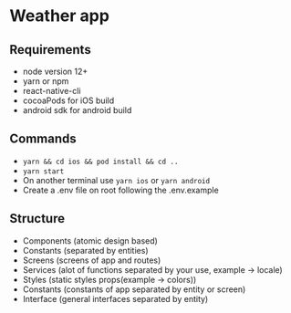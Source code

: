 # Weather app

## Requirements

- node version 12+
- yarn or npm
- react-native-cli
- cocoaPods for iOS build
- android sdk for android build

## Commands

- `yarn && cd ios && pod install && cd ..`
- `yarn start`
- On another terminal use `yarn ios` or `yarn android`
- Create a .env file on root following the .env.example

## Structure

- Components (atomic design based)
- Constants (separated by entities)
- Screens (screens of app and routes)
- Services (alot of functions separated by your use, example -> locale)
- Styles (static styles props(example -> colors))
- Constants (constants of app separated by entity or screen)
- Interface (general interfaces separated by entity)
